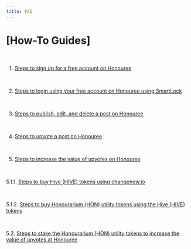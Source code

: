 ```yaml
---
title: FAQ
---
```


# [How-To Guides]

<br />

1. <a href="https://honouree.com/@doctorgen/step-by-step-guide-to-sign-up-for-a-free-account-on-honouree">Steps to sign up for a free account on Honouree</a>

<br />

2. <a href="https://honouree.com/@doctorgen/steps-to-login-using-your-free-account-on-honouree-using-smartlock">Steps to login using your free account on Honouree using SmartLock</a>

<br />

3. <a href="https://honouree.com/@doctorgen/steps-to-publish-edit-and-delete-a-post-on-honouree">Steps to publish, edit, and delete a post on Honouree</a>

<br />

4. <a href="https://honouree.com/@doctorgen/steps-to-upvote-a-post-on-honouree">Steps to upvote a post on Honouree</a>

<br />

5. <a href="https://honouree.com/@doctorgen/steps-to-increase-the-value-of-upvotes-on-honouree">Steps to increase the value of upvotes on Honouree</a>

<br />

5.1.1. <a href="https://honouree.com/@doctorgen/steps-to-buy-hive-hive-tokens-using-changenow-io">Steps to buy Hive (HIVE) tokens using changenow.io</a>

<br />

5.1.2. <a href="https://honouree.com/@doctorgen/steps-to-buy-honourarium-hon-utility-tokens-a0uock">Steps to buy Honourarium (HON) utility tokens using the Hive (HIVE) tokens</a>

<br />

5.2. <a href="https://honouree.com/@doctorgen/steps-to-stake-the-honourarium-hon-utility-tokens-to-increase-the-value-of-upvotes-at-honouree">Steps to stake the Honourarium (HON) utility tokens to increase the value of upvotes at Honouree</a>

